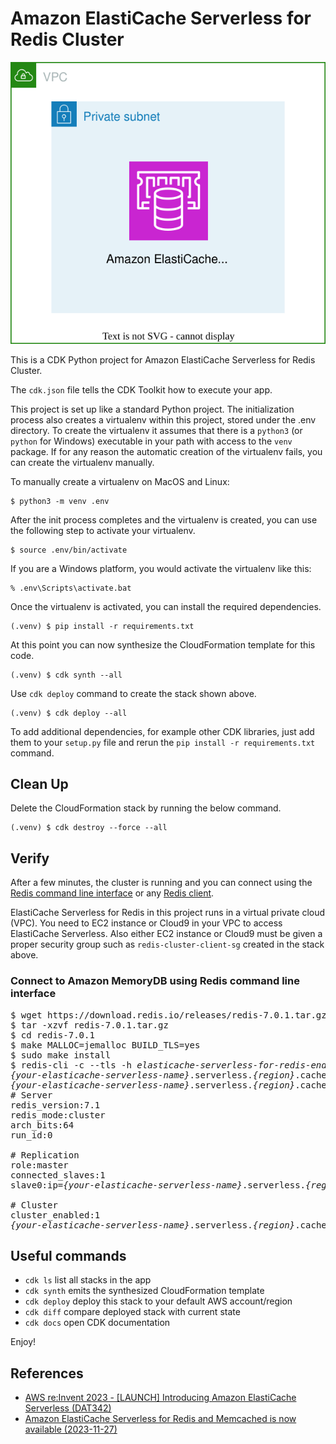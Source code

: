 # Amazon ElastiCache Serverless for Redis Cluster

![elasticache-serverless-for-redis-arch](./elasticache-serverless-for-redis-cluster-arch.svg)

This is a CDK Python project for Amazon ElastiCache Serverless for Redis Cluster.

The `cdk.json` file tells the CDK Toolkit how to execute your app.

This project is set up like a standard Python project.  The initialization
process also creates a virtualenv within this project, stored under the .env
directory.  To create the virtualenv it assumes that there is a `python3`
(or `python` for Windows) executable in your path with access to the `venv`
package. If for any reason the automatic creation of the virtualenv fails,
you can create the virtualenv manually.

To manually create a virtualenv on MacOS and Linux:

```
$ python3 -m venv .env
```

After the init process completes and the virtualenv is created, you can use the following
step to activate your virtualenv.

```
$ source .env/bin/activate
```

If you are a Windows platform, you would activate the virtualenv like this:

```
% .env\Scripts\activate.bat
```

Once the virtualenv is activated, you can install the required dependencies.

```
(.venv) $ pip install -r requirements.txt
```

At this point you can now synthesize the CloudFormation template for this code.

```
(.venv) $ cdk synth --all
```

Use `cdk deploy` command to create the stack shown above.

```
(.venv) $ cdk deploy --all
```

To add additional dependencies, for example other CDK libraries, just add
them to your `setup.py` file and rerun the `pip install -r requirements.txt`
command.

## Clean Up

Delete the CloudFormation stack by running the below command.

```
(.venv) $ cdk destroy --force --all
```

## Verify

After a few minutes, the cluster is running and you can connect using the [Redis command line interface](https://redis.io/topics/rediscli) or any [Redis client](https://redis.io/clients).

ElastiCache Serverless for Redis in this project runs in a virtual private cloud (VPC). You need to EC2 instance or Cloud9 in your VPC to access ElastiCache Serverless. Also either EC2 instance or Cloud9 must be given a proper security group such as `redis-cluster-client-sg` created in the stack above.

### Connect to Amazon MemoryDB using Redis command line interface

<pre>
$ wget https://download.redis.io/releases/redis-7.0.1.tar.gz
$ tar -xzvf redis-7.0.1.tar.gz
$ cd redis-7.0.1
$ make MALLOC=jemalloc BUILD_TLS=yes
$ sudo make install
$ redis-cli -c --tls -h <i>elasticache-serverless-for-redis-endpoint</i> -p 6379
<i>{your-elasticache-serverless-name}</i>.serverless.<i>{region}</i>.cache.amazonaws.com:6379>
<i>{your-elasticache-serverless-name}</i>.serverless.<i>{region}</i>.cache.amazonaws.com:6379> INFO
# Server
redis_version:7.1
redis_mode:cluster
arch_bits:64
run_id:0

# Replication
role:master
connected_slaves:1
slave0:ip=<i>{your-elasticache-serverless-name}</i>.serverless.<i>{region}</i>.cache.amazonaws.com,port=6380,state=online,offset=0,lag=0

# Cluster
cluster_enabled:1
<i>{your-elasticache-serverless-name}</i>.serverless.<i>{region}</i>.cache.amazonaws.com:6379>
</pre>

## Useful commands

 * `cdk ls`          list all stacks in the app
 * `cdk synth`       emits the synthesized CloudFormation template
 * `cdk deploy`      deploy this stack to your default AWS account/region
 * `cdk diff`        compare deployed stack with current state
 * `cdk docs`        open CDK documentation

Enjoy!

## References

 * [AWS re:Invent 2023 - [LAUNCH] Introducing Amazon ElastiCache Serverless (DAT342)](https://youtu.be/YYStP97pbXo?si=z-WvXJ_Kg_0PrmRc)
 * [Amazon ElastiCache Serverless for Redis and Memcached is now available (2023-11-27)](https://aws.amazon.com/blogs/aws/amazon-elasticache-serverless-for-redis-and-memcached-now-generally-available/)
